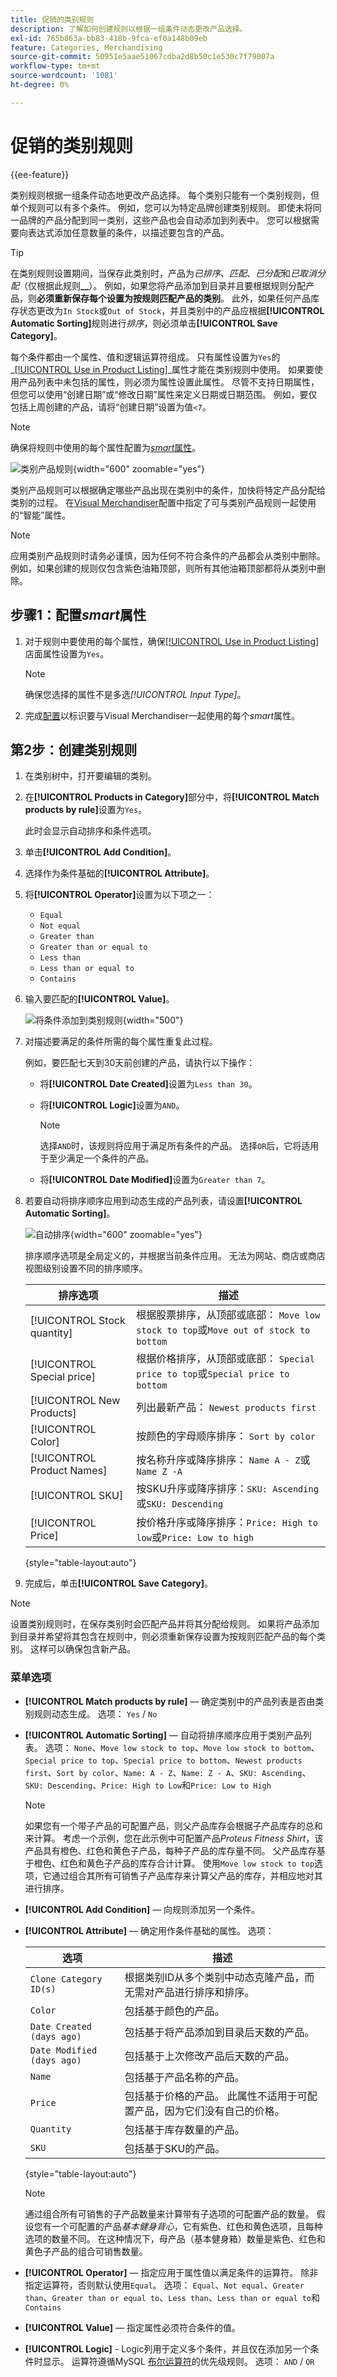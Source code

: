 ```yaml
---
title: 促销的类别规则
description: 了解如何创建规则以根据一组条件动态更改产品选择。
exl-id: 765b863a-bb83-418b-9fca-ef0a148b09eb
feature: Categories, Merchandising
source-git-commit: 50951e5aae51067cdba2d8b50c1e530c7f79007a
workflow-type: tm+mt
source-wordcount: '1081'
ht-degree: 0%

---
```


# 促销的类别规则

{{ee-feature}}

类别规则根据一组条件动态地更改产品选择。 每个类别只能有一个类别规则，但单个规则可以有多个条件。 例如，您可以为特定品牌创建类别规则。 即使未将同一品牌的产品分配到同一类别，这些产品也会自动添加到列表中。 您可以根据需要向表达式添加任意数量的条件，以描述要包含的产品。

>[!TIP]
>
>在类别规则设置期间，当保存此类别时，产品为&#x200B;_已排序_、_匹配_、_已分配_&#x200B;和&#x200B;_已取消分配_（仅根据此规则&#x200B;**__**）。 例如，如果您将产品添加到目录并且要根据规则分配产品，则&#x200B;**必须重新保存每个设置为按规则匹配产品的类别**。 此外，如果任何产品库存状态更改为`In Stock`或`Out of Stock`，并且类别中的产品应根据&#x200B;**[!UICONTROL Automatic Sorting]**&#x200B;规则进行&#x200B;_排序_，则必须单击&#x200B;**[!UICONTROL Save Category]**。

每个条件都由一个属性、值和逻辑运算符组成。 只有属性设置为`Yes`的&#x200B;_[[!UICONTROL Use in Product Listing]](../catalog/attribute-product-create.md)_属性才能在类别规则中使用。 如果要使用产品列表中未包括的属性，则必须为属性设置此属性。 尽管不支持日期属性，但您可以使用“创建日期”或“修改日期”属性来定义日期或日期范围。 例如，要仅包括上周创建的产品，请将“创建日期”设置为值`<7`。

>[!NOTE]
>
>确保将规则中使用的每个属性配置为&#x200B;[_smart_&#x200B;属性](smart-attributes-configure.md)。

![类别产品规则](../catalog/assets/category-product-rule-with-stock.png){width="600" zoomable="yes"}

类别产品规则可以根据确定哪些产品出现在类别中的条件，加快将特定产品分配给类别的过程。 在[Visual Merchandiser](visual-merchandiser.md)配置中指定了可与类别产品规则一起使用的“智能”属性。

>[!NOTE]
>
>应用类别产品规则时请务必谨慎，因为任何不符合条件的产品都会从类别中删除。 例如，如果创建的规则仅包含紫色油箱顶部，则所有其他油箱顶部都将从类别中删除。

## 步骤1：配置&#x200B;_smart_&#x200B;属性

1. 对于规则中要使用的每个属性，确保[[!UICONTROL Use in Product Listing]](../catalog/product-attributes.md)店面属性设置为`Yes`。

   >[!NOTE]
   >
   >确保您选择的属性不是多选&#x200B;_[!UICONTROL Input Type]_。

1. 完成[配置](smart-attributes-configure.md)以标识要与Visual Merchandiser一起使用的每个&#x200B;_smart_&#x200B;属性。

## 第2步：创建类别规则

1. 在类别树中，打开要编辑的类别。

1. 在&#x200B;**[!UICONTROL Products in Category]**&#x200B;部分中，将&#x200B;**[!UICONTROL Match products by rule]**&#x200B;设置为`Yes`。

   此时会显示自动排序和条件选项。

1. 单击&#x200B;**[!UICONTROL Add Condition]**。

1. 选择作为条件基础的&#x200B;**[!UICONTROL Attribute]**。

1. 将&#x200B;**[!UICONTROL Operator]**&#x200B;设置为以下项之一：

   - `Equal`
   - `Not equal`
   - `Greater than`
   - `Greater than or equal to`
   - `Less than`
   - `Less than or equal to`
   - `Contains`

1. 输入要匹配的&#x200B;**[!UICONTROL Value]**。

   ![将条件添加到类别规则](../catalog/assets/category-rule-create.png){width="500"}

1. 对描述要满足的条件所需的每个属性重复此过程。

   例如，要匹配七天到30天前创建的产品，请执行以下操作：

   - 将&#x200B;**[!UICONTROL Date Created]**&#x200B;设置为`Less than 30`。

   - 将&#x200B;**[!UICONTROL Logic]**&#x200B;设置为`AND`。

     >[!NOTE]
     >
     >选择`AND`时，该规则将应用于满足所有条件的产品。 选择`OR`后，它将适用于至少满足一个条件的产品。

   - 将&#x200B;**[!UICONTROL Date Modified]**&#x200B;设置为`Greater than 7`。

1. 若要自动将排序顺序应用到动态生成的产品列表，请设置&#x200B;**[!UICONTROL Automatic Sorting]**。

   ![自动排序](./assets/automatic-sorting-field.png){width="600" zoomable="yes"}

   排序顺序选项是全局定义的，并根据当前条件应用。 无法为网站、商店或商店视图级别设置不同的排序顺序。

   | 排序选项 | 描述 |
   |-----------| -----------|
   | [!UICONTROL Stock quantity] | 根据股票排序，从顶部或底部： `Move low stock to top`或`Move out of stock to bottom` |
   | [!UICONTROL Special price] | 根据价格排序，从顶部或底部： `Special price to top`或`Special price to bottom` |
   | [!UICONTROL New Products] | 列出最新产品： `Newest products first` |
   | [!UICONTROL Color] | 按颜色的字母顺序排序： `Sort by color` |
   | [!UICONTROL Product Names] | 按名称升序或降序排序： `Name A - Z`或`Name Z -A` |
   | [!UICONTROL SKU] | 按SKU升序或降序排序：`SKU: Ascending`或`SKU: Descending` |
   | [!UICONTROL Price] | 按价格升序或降序排序：`Price: High to low`或`Price: Low to high` |

   {style="table-layout:auto"}

1. 完成后，单击&#x200B;**[!UICONTROL Save Category]**。

>[!NOTE]
>
>设置类别规则时，在保存类别时会匹配产品并将其分配给规则。 如果将产品添加到目录并希望将其包含在规则中，则必须重新保存设置为按规则匹配产品的每个类别。 这样可以确保包含新产品。

### 菜单选项

- **[!UICONTROL Match products by rule]** — 确定类别中的产品列表是否由类别规则动态生成。 选项： `Yes` / `No`

- **[!UICONTROL Automatic Sorting]** — 自动将排序顺序应用于类别产品列表。 选项： `None`、`Move low stock to top`、`Move low stock to bottom`、`Special price to top`、`Special price to bottom`、`Newest products first`、`Sort by color`、`Name: A - Z`、`Name: Z - A`、`SKU: Ascending`、`SKU: Descending`、`Price: High to Low`和`Price: Low to High`

  >[!NOTE]
  >
  >如果您有一个带子产品的可配置产品，则父产品库存会根据子产品库存的总和来计算。 考虑一个示例，您在此示例中可配置产品&#x200B;_Proteus Fitness Shirt_，该产品具有橙色、红色和黄色子产品，每种子产品的库存量不同。 父产品库存基于橙色、红色和黄色子产品的库存合计计算。 使用`Move low stock to top`选项，它通过组合其所有可销售子产品库存来计算父产品的库存，并相应地对其进行排序。

- **[!UICONTROL Add Condition]** — 向规则添加另一个条件。

- **[!UICONTROL Attribute]** — 确定用作条件基础的属性。 选项：

  | 选项 | 描述 |
  | ------ | ----------- |
  | `Clone Category ID(s)` | 根据类别ID从多个类别中动态克隆产品，而无需对产品进行排序和排序。 |
  | `Color` | 包括基于颜色的产品。 |
  | `Date Created (days ago)` | 包括基于将产品添加到目录后天数的产品。 |
  | `Date Modified (days ago)` | 包括基于上次修改产品后天数的产品。 |
  | `Name` | 包括基于产品名称的产品。 |
  | `Price` | 包括基于价格的产品。 此属性不适用于可配置产品，因为它们没有自己的价格。 |
  | `Quantity` | 包括基于库存数量的产品。 |
  | `SKU` | 包括基于SKU的产品。 |

  {style="table-layout:auto"}

  >[!NOTE]
  >
  >通过组合所有可销售的子产品数量来计算带有子选项的可配置产品的数量。 假设您有一个可配置的产品&#x200B;_基本健身背心_，它有紫色、红色和黄色选项，且每种选项的数量不同。 在这种情况下，母产品（基本健身箱）数量是紫色、红色和黄色子产品的组合可销售数量。

- **[!UICONTROL Operator]** — 指定应用于属性值以满足条件的运算符。 除非指定运算符，否则默认使用`Equal`。 选项： `Equal`、`Not equal`、`Greater than`、`Greater than or equal to`、`Less than`、`Less than or equal to`和`Contains`

- **[!UICONTROL Value]** — 指定属性必须符合条件的值。

- **[!UICONTROL Logic]** - Logic列用于定义多个条件，并且仅在添加另一个条件时显示。 运算符遵循MySQL [布尔运算符](https://dev.mysql.com/doc/refman/8.0/en/operator-precedence.html)的优先级规则。 选项： `AND` / `OR`
